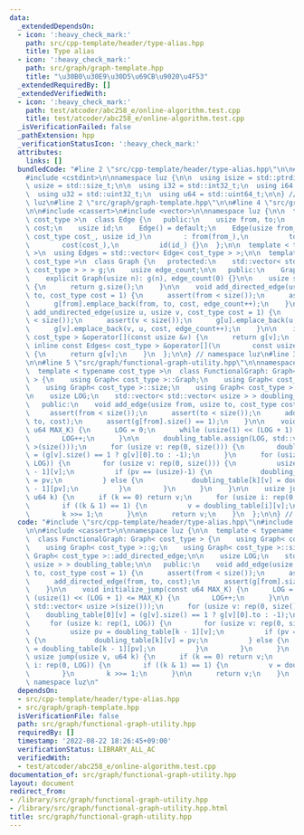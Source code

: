```yaml
---
data:
  _extendedDependsOn:
  - icon: ':heavy_check_mark:'
    path: src/cpp-template/header/type-alias.hpp
    title: Type alias
  - icon: ':heavy_check_mark:'
    path: src/graph/graph-template.hpp
    title: "\u30B0\u30E9\u30D5\u69CB\u9020\u4F53"
  _extendedRequiredBy: []
  _extendedVerifiedWith:
  - icon: ':heavy_check_mark:'
    path: test/atcoder/abc258_e/online-algorithm.test.cpp
    title: test/atcoder/abc258_e/online-algorithm.test.cpp
  _isVerificationFailed: false
  _pathExtension: hpp
  _verificationStatusIcon: ':heavy_check_mark:'
  attributes:
    links: []
  bundledCode: "#line 2 \"src/cpp-template/header/type-alias.hpp\"\n\n#include <cstddef>\n\
    #include <cstdint>\n\nnamespace luz {\n\n  using isize = std::ptrdiff_t;\n  using\
    \ usize = std::size_t;\n\n  using i32 = std::int32_t;\n  using i64 = std::int64_t;\n\
    \  using u32 = std::uint32_t;\n  using u64 = std::uint64_t;\n\n} // namespace\
    \ luz\n#line 2 \"src/graph/graph-template.hpp\"\n\n#line 4 \"src/graph/graph-template.hpp\"\
    \n\n#include <cassert>\n#include <vector>\n\nnamespace luz {\n\n  template < typename\
    \ cost_type >\n  class Edge {\n   public:\n    usize from, to;\n    cost_type\
    \ cost;\n    usize id;\n    Edge() = default;\n    Edge(usize from_, usize to_,\
    \ cost_type cost_, usize id_)\n        : from(from_),\n          to(to_),\n  \
    \        cost(cost_),\n          id(id_) {}\n  };\n\n  template < typename cost_type\
    \ >\n  using Edges = std::vector< Edge< cost_type > >;\n\n  template < typename\
    \ cost_type >\n  class Graph {\n   protected:\n    std::vector< std::vector< Edge<\
    \ cost_type > > > g;\n    usize edge_count;\n\n   public:\n    Graph() = default;\n\
    \    explicit Graph(usize n): g(n), edge_count(0) {}\n\n    usize size() const\
    \ {\n      return g.size();\n    }\n\n    void add_directed_edge(usize from, usize\
    \ to, cost_type cost = 1) {\n      assert(from < size());\n      assert(to < size());\n\
    \      g[from].emplace_back(from, to, cost, edge_count++);\n    }\n\n    void\
    \ add_undirected_edge(usize u, usize v, cost_type cost = 1) {\n      assert(u\
    \ < size());\n      assert(v < size());\n      g[u].emplace_back(u, v, cost, edge_count);\n\
    \      g[v].emplace_back(v, u, cost, edge_count++);\n    }\n\n    inline Edges<\
    \ cost_type > &operator[](const usize &v) {\n      return g[v];\n    }\n\n   \
    \ inline const Edges< cost_type > &operator[](\n        const usize &v) const\
    \ {\n      return g[v];\n    }\n  };\n\n} // namespace luz\n#line 3 \"src/graph/functional-graph-utility.hpp\"\
    \n\n#line 5 \"src/graph/functional-graph-utility.hpp\"\n\nnamespace luz {\n\n\
    \  template < typename cost_type >\n  class FunctionalGraph: Graph< cost_type\
    \ > {\n    using Graph< cost_type >::Graph;\n    using Graph< cost_type >::g;\n\
    \    using Graph< cost_type >::size;\n    using Graph< cost_type >::add_directed_edge;\n\
    \n    usize LOG;\n    std::vector< std::vector< usize > > doubling_table;\n\n\
    \   public:\n    void add_edge(usize from, usize to, cost_type cost = 1) {\n \
    \     assert(from < size());\n      assert(to < size());\n      add_directed_edge(from,\
    \ to, cost);\n      assert(g[from].size() == 1);\n    }\n\n    void initialize_jump(const\
    \ u64 MAX_K) {\n      LOG = 0;\n      while (usize(1) << (LOG + 1) <= MAX_K) {\n\
    \        LOG++;\n      }\n\n      doubling_table.assign(LOG, std::vector< usize\
    \ >(size()));\n      for (usize v: rep(0, size())) {\n        doubling_table[0][v]\
    \ = (g[v].size() == 1 ? g[v][0].to : -1);\n      }\n      for (usize k: rep(1,\
    \ LOG)) {\n        for (usize v: rep(0, size())) {\n          usize pv = doubling_table[k\
    \ - 1][v];\n          if (pv == (usize)-1) {\n            doubling_table[k][v]\
    \ = pv;\n          } else {\n            doubling_table[k][v] = doubling_table[k\
    \ - 1][pv];\n          }\n        }\n      }\n    }\n\n    usize jump(usize v,\
    \ u64 k) {\n      if (k == 0) return v;\n      for (usize i: rep(0, LOG)) {\n\
    \        if ((k & 1) == 1) {\n          v = doubling_table[i][v];\n        }\n\
    \        k >>= 1;\n      }\n\n      return v;\n    }\n  };\n\n} // namespace luz\n"
  code: "#include \"src/cpp-template/header/type-alias.hpp\"\n#include \"src/graph/graph-template.hpp\"\
    \n\n#include <cassert>\n\nnamespace luz {\n\n  template < typename cost_type >\n\
    \  class FunctionalGraph: Graph< cost_type > {\n    using Graph< cost_type >::Graph;\n\
    \    using Graph< cost_type >::g;\n    using Graph< cost_type >::size;\n    using\
    \ Graph< cost_type >::add_directed_edge;\n\n    usize LOG;\n    std::vector< std::vector<\
    \ usize > > doubling_table;\n\n   public:\n    void add_edge(usize from, usize\
    \ to, cost_type cost = 1) {\n      assert(from < size());\n      assert(to < size());\n\
    \      add_directed_edge(from, to, cost);\n      assert(g[from].size() == 1);\n\
    \    }\n\n    void initialize_jump(const u64 MAX_K) {\n      LOG = 0;\n      while\
    \ (usize(1) << (LOG + 1) <= MAX_K) {\n        LOG++;\n      }\n\n      doubling_table.assign(LOG,\
    \ std::vector< usize >(size()));\n      for (usize v: rep(0, size())) {\n    \
    \    doubling_table[0][v] = (g[v].size() == 1 ? g[v][0].to : -1);\n      }\n \
    \     for (usize k: rep(1, LOG)) {\n        for (usize v: rep(0, size())) {\n\
    \          usize pv = doubling_table[k - 1][v];\n          if (pv == (usize)-1)\
    \ {\n            doubling_table[k][v] = pv;\n          } else {\n            doubling_table[k][v]\
    \ = doubling_table[k - 1][pv];\n          }\n        }\n      }\n    }\n\n   \
    \ usize jump(usize v, u64 k) {\n      if (k == 0) return v;\n      for (usize\
    \ i: rep(0, LOG)) {\n        if ((k & 1) == 1) {\n          v = doubling_table[i][v];\n\
    \        }\n        k >>= 1;\n      }\n\n      return v;\n    }\n  };\n\n} //\
    \ namespace luz\n"
  dependsOn:
  - src/cpp-template/header/type-alias.hpp
  - src/graph/graph-template.hpp
  isVerificationFile: false
  path: src/graph/functional-graph-utility.hpp
  requiredBy: []
  timestamp: '2022-08-22 18:26:45+09:00'
  verificationStatus: LIBRARY_ALL_AC
  verifiedWith:
  - test/atcoder/abc258_e/online-algorithm.test.cpp
documentation_of: src/graph/functional-graph-utility.hpp
layout: document
redirect_from:
- /library/src/graph/functional-graph-utility.hpp
- /library/src/graph/functional-graph-utility.hpp.html
title: src/graph/functional-graph-utility.hpp
---
```

